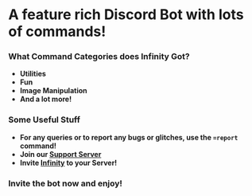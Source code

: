 # A feature rich Discord Bot with lots of commands!

### What Command Categories does Infinity Got?
- **Utilities**
- **Fun**
- **Image Manipulation**
- **And a lot more!**

### Some Useful Stuff
- **For any queries or to report any bugs or glitches, use the `=report` command!**
- **Join our [Support Server](https://discord.gg/mqWprFc)**
- **Invite [Infinity](https://discord.com/oauth2/authorize?client_id=733670294086221865&permissions=1584921983&scope=bot) to your Server!**

### Invite the bot now and enjoy!
